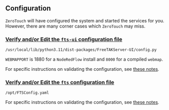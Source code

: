 
## Configuration

`ZeroTouch` will have configured the system and started the services for you. 
However, there are many corner cases which `ZeroTouch` may miss.

### [Verify and/or Edit the `fts-ui` configuration file](../../administration/usingConsole.md)  
```text
/usr/local/lib/python3.11/dist-packages/FreeTAKServer-UI/config.py
```
`WEBMAPPORT` is 1880 for a `NodeRedFlow` install and `8000` for a compiled `webmap`.

For specific instructions on validating the configuration,
see [these notes](../Troubleshooting/fts-ui-server.md).

### [Verify and/or Edit the `fts` configuration file](../../administration/usingConsole.md) 
```text
/opt/FTSConfig.yaml
```

For specific instructions on validating the configuration,
see [these notes](../Troubleshooting/fts-server.md).